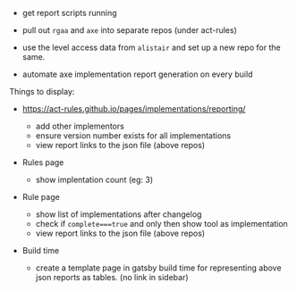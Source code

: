 - get report scripts running
- pull out `rgaa` and `axe` into separate repos (under act-rules)
- use the level access data from `alistair` and set up a new repo for the same.




- automate axe implementation report generation on every build


Things to display:
- https://act-rules.github.io/pages/implementations/reporting/
  - add other implementors
  - ensure version number exists for all implementations
  - view report links to the json file (above repos)
- Rules page
  - show implentation count (eg: 3)

- Rule page
  - show list of implementations after changelog
  - check if `complete===true` and only then show tool as implementation
  - view report links to the json file (above repos)


- Build time
  - create a template page in gatsby build time for representing above json reports as tables. (no link in sidebar)
